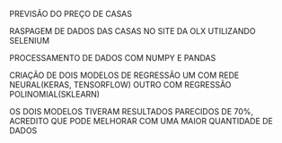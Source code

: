 PREVISÃO DO PREÇO DE CASAS

RASPAGEM DE DADOS DAS CASAS NO SITE DA OLX UTILIZANDO SELENIUM

PROCESSAMENTO DE DADOS COM NUMPY E PANDAS

CRIAÇÃO DE DOIS MODELOS DE REGRESSÃO UM COM REDE NEURAL(KERAS, TENSORFLOW) OUTRO COM REGRESSÃO POLINOMIAL(SKLEARN)

OS DOIS MODELOS TIVERAM RESULTADOS PARECIDOS DE 70%, ACREDITO QUE PODE MELHORAR COM UMA MAIOR QUANTIDADE DE DADOS

